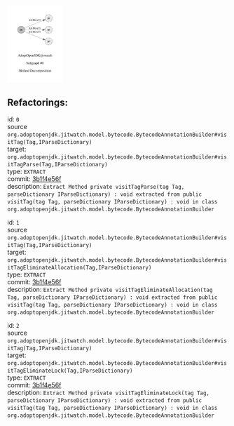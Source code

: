 <img src=subgraph_atomic_0.svg width=25%>

## Refactorings:

id: `0`\
source `org.adoptopenjdk.jitwatch.model.bytecode.BytecodeAnnotationBuilder#visitTag(Tag,IParseDictionary)`\
target: `org.adoptopenjdk.jitwatch.model.bytecode.BytecodeAnnotationBuilder#visitTagParse(Tag,IParseDictionary)`\
type: `EXTRACT`\
commit: [3b1f4e56f](https://github.com/AdoptOpenJDK/jitwatch/commit/3b1f4e56fea289860b31ef83ccfe96a3a003cc8b)\
description: `Extract Method private visitTagParse(tag Tag, parseDictionary IParseDictionary) : void extracted from public visitTag(tag Tag, parseDictionary IParseDictionary) : void in class org.adoptopenjdk.jitwatch.model.bytecode.BytecodeAnnotationBuilder`

id: `1`\
source `org.adoptopenjdk.jitwatch.model.bytecode.BytecodeAnnotationBuilder#visitTag(Tag,IParseDictionary)`\
target: `org.adoptopenjdk.jitwatch.model.bytecode.BytecodeAnnotationBuilder#visitTagEliminateAllocation(Tag,IParseDictionary)`\
type: `EXTRACT`\
commit: [3b1f4e56f](https://github.com/AdoptOpenJDK/jitwatch/commit/3b1f4e56fea289860b31ef83ccfe96a3a003cc8b)\
description: `Extract Method private visitTagEliminateAllocation(tag Tag, parseDictionary IParseDictionary) : void extracted from public visitTag(tag Tag, parseDictionary IParseDictionary) : void in class org.adoptopenjdk.jitwatch.model.bytecode.BytecodeAnnotationBuilder`

id: `2`\
source `org.adoptopenjdk.jitwatch.model.bytecode.BytecodeAnnotationBuilder#visitTag(Tag,IParseDictionary)`\
target: `org.adoptopenjdk.jitwatch.model.bytecode.BytecodeAnnotationBuilder#visitTagEliminateLock(Tag,IParseDictionary)`\
type: `EXTRACT`\
commit: [3b1f4e56f](https://github.com/AdoptOpenJDK/jitwatch/commit/3b1f4e56fea289860b31ef83ccfe96a3a003cc8b)\
description: `Extract Method private visitTagEliminateLock(tag Tag, parseDictionary IParseDictionary) : void extracted from public visitTag(tag Tag, parseDictionary IParseDictionary) : void in class org.adoptopenjdk.jitwatch.model.bytecode.BytecodeAnnotationBuilder`

